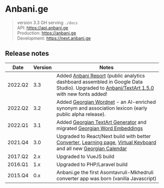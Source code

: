 # Anbani.ge
> version 3.3
> GH serving `./docs`  
> API: https://api.anbani.ge  
> Production: https://anbani.ge  
> Development: https://next.anbani.ge  

## Release notes

| Date | Version | Notes |
|------|---------|-------|
| 2022.Q2 | 3.3 | Added [Anbani Report](https://next.anbani.ge/ka/about) (public analytics dashboard assembled in Google Data Studio). Upgraded to [Anbani/TextArt 1.5.0](https://github.com/anbani/textart) with new fonts added! |
| 2022.Q2 | 3.2 | Added [Georgian Wordnet](https://anbani.ge/wordnet) - an AI-enriched synonym and association lexicon (early public alpha release).  |
| 2022.Q1 | 3.1 | Added [Georgian TextArt Generator](https://anbani.ge/textart) and migrated [Georgian Word Embeddings](https://anbani.ge/embeddings) |
| 2021.Q4 | 3.0 | Upgraded to React/Next build with better [Converter](https://anbani.ge/converter), [Learning page](https://anbani.ge/learn), [Virtual Keyboard](https://anbani.ge/keyboard) and all new [Georgian Calendar](https://anbani.ge/calendar) |
| 2017.Q2 | 2.x | Upgraded to VueJS build |
| 2016.Q1 | 1.x | Upgraded to PHP/Laravel build |
| 2015.Q4 | 0.x | Anbani.ge the first Asomtavruli-Mkhedruli converter app was born (vanilla Javascript) |
